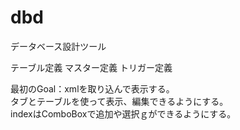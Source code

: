 # dbd
データベース設計ツール

テーブル定義
マスター定義
トリガー定義

最初のGoal：xmlを取り込んで表示する。  
タブとテーブルを使って表示、編集できるようにする。  
indexはComboBoxで追加や選択ｇができるようにする。  
